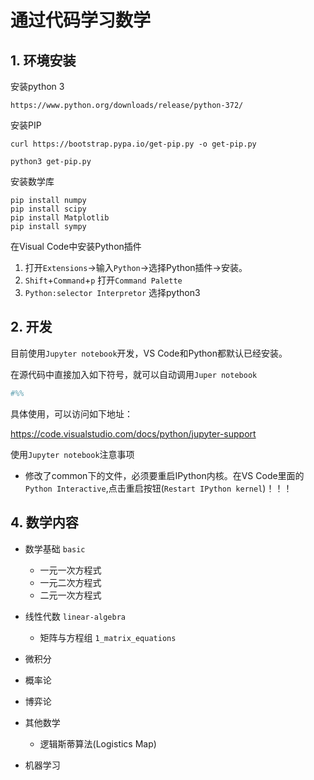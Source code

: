 # 通过代码学习数学

## 1. 环境安装

安装python 3
```
https://www.python.org/downloads/release/python-372/
```

安装PIP
```shell
curl https://bootstrap.pypa.io/get-pip.py -o get-pip.py

python3 get-pip.py
```

安装数学库
```
pip install numpy
pip install scipy
pip install Matplotlib
pip install sympy
```
在Visual Code中安装Python插件

1. 打开`Extensions`->输入`Python`->选择Python插件->安装。
2. `Shift`+`Command`+`p` 打开`Command Palette`
3. `Python:selector Interpretor` 选择python3

## 2. 开发

目前使用`Jupyter notebook`开发，VS Code和Python都默认已经安装。

在源代码中直接加入如下符号，就可以自动调用`Juper notebook`

```python
#%%
```

具体使用，可以访问如下地址：

<https://code.visualstudio.com/docs/python/jupyter-support>

使用`Jupyter notebook`注意事项

- 修改了common下的文件，必须要重启IPython内核。在VS Code里面的`Python Interactive`,点击重启按钮(`Restart IPython kernel`)！！！

## 4. 数学内容

- 数学基础 `basic`
  - 一元一次方程式
  - 一元二次方程式
  - 二元一次方程式
- 线性代数 `linear-algebra`
  - 矩阵与方程组 `1_matrix_equations`
- 微积分
- 概率论
- 博弈论
- 其他数学

  - 逻辑斯蒂算法(Logistics Map)
- 机器学习
